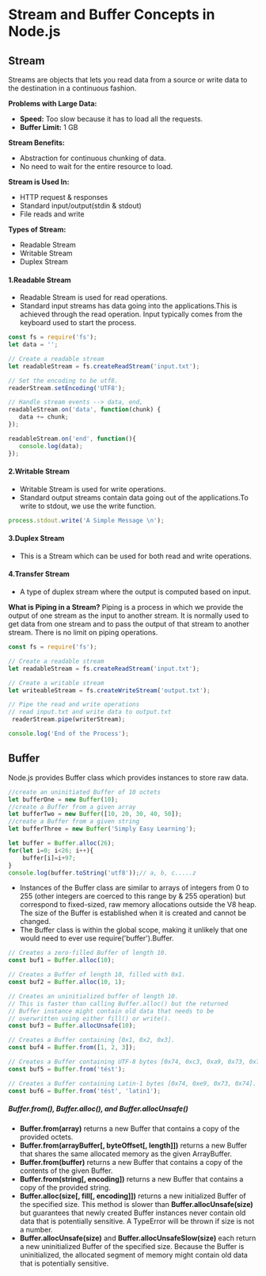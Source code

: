 # Stream and Buffer Concepts in Node.js


## Stream
Streams are objects that lets you read data from a source or write data to the destination in a continuous fashion.

**Problems with Large Data:**
- **Speed:** Too slow because it has to load all the requests.
- **Buffer Limit:** 1 GB

**Stream Benefits:**
- Abstraction for continuous chunking of data.
- No need to wait for the entire resource to load.

**Stream is Used In:**
- HTTP request & responses
- Standard input/output(stdin & stdout)
- File reads and write

**Types of Stream:**
- Readable Stream
- Writable Stream
- Duplex Stream 

#### 1.Readable Stream
- Readable Stream is used for read operations.
- Standard input streams has data going into the applications.This is achieved through the read operation. Input typically comes from the keyboard used to start the process.

```javascript
const fs = require('fs');
let data = '';

// Create a readable stream
let readableStream = fs.createReadStream('input.txt');

// Set the encoding to be utf8. 
readerStream.setEncoding('UTF8');

// Handle stream events --> data, end,
readableStream.on('data', function(chunk) {
   data += chunk;
});

readableStream.on('end', function(){
   console.log(data);
});
```

#### 2.Writable Stream
- Writable Stream is used for write operations.
- Standard output streams contain data going out of the applications.To write to stdout, we use the write function.

```javascript
process.stdout.write('A Simple Message \n');
```

#### 3.Duplex Stream
- This is a Stream which can be used for both read and write operations.

#### 4.Transfer Stream
- A type of duplex stream where the output is computed based on input.

**What is Piping in a Stream?**
Piping is a process in which we provide the output of one stream as the input to another stream. It is normally used to get data from one stream and to pass the output of that stream to another stream. There is no limit on piping operations.

```javascript
const fs = require('fs');

// Create a readable stream
let readableStream = fs.createReadStream('input.txt');

// Create a writable stream
let writeableStream = fs.createWriteStream('output.txt');

// Pipe the read and write operations
// read input.txt and write data to output.txt
 readerStream.pipe(writerStream);

console.log('End of the Process');
```

## Buffer
Node.js provides Buffer class which provides instances to store raw data.

```javascript
//create an uninitiated Buffer of 10 octets
let bufferOne = new Buffer(10);
//create a Buffer from a given array
let bufferTwo = new Buffer([10, 20, 30, 40, 50]);
//create a Buffer from a given string
let bufferThree = new Buffer('Simply Easy Learning');
```

```javascript
let buffer = Buffer.alloc(26);
for(let i=0; i<26; i++){
    buffer[i]=i+97;
}
console.log(buffer.toString('utf8'));// a, b, c.....z
```

- Instances of the Buffer class are similar to arrays of integers from 0 to 255 (other integers are coerced to this range by & 255 operation) but correspond to fixed-sized, raw memory allocations outside the V8 heap. The size of the Buffer is established when it is created and cannot be changed.
- The Buffer class is within the global scope, making it unlikely that one would need to ever use require('buffer').Buffer.

```javascript
// Creates a zero-filled Buffer of length 10.
const buf1 = Buffer.alloc(10);

// Creates a Buffer of length 10, filled with 0x1.
const buf2 = Buffer.alloc(10, 1);

// Creates an uninitialized buffer of length 10.
// This is faster than calling Buffer.alloc() but the returned
// Buffer instance might contain old data that needs to be
// overwritten using either fill() or write().
const buf3 = Buffer.allocUnsafe(10);

// Creates a Buffer containing [0x1, 0x2, 0x3].
const buf4 = Buffer.from([1, 2, 3]);

// Creates a Buffer containing UTF-8 bytes [0x74, 0xc3, 0xa9, 0x73, 0x74].
const buf5 = Buffer.from('tést');

// Creates a Buffer containing Latin-1 bytes [0x74, 0xe9, 0x73, 0x74].
const buf6 = Buffer.from('tést', 'latin1');
```

##### Buffer.from(), Buffer.alloc(), and Buffer.allocUnsafe()

- **Buffer.from(array)** returns a new Buffer that contains a copy of the provided octets.
- **Buffer.from(arrayBuffer[, byteOffset[, length]])** returns a new Buffer that shares the same allocated memory as the given ArrayBuffer.
- **Buffer.from(buffer)** returns a new Buffer that contains a copy of the contents of the given Buffer.
- **Buffer.from(string[, encoding])** returns a new Buffer that contains a copy of the provided string.
- **Buffer.alloc(size[, fill[, encoding]])** returns a new initialized Buffer of the specified size. This method is slower than **Buffer.allocUnsafe(size)** but guarantees that newly created Buffer instances never contain old data that is potentially sensitive. A TypeError will be thrown if size is not a number.
- **Buffer.allocUnsafe(size)** and **Buffer.allocUnsafeSlow(size)** each return a new uninitialized Buffer of the specified size. Because the Buffer is uninitialized, the allocated segment of memory might contain old data that is potentially sensitive.
